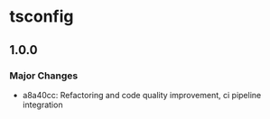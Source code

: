 # tsconfig

## 1.0.0

### Major Changes

- a8a40cc: Refactoring and code quality improvement, ci pipeline integration
